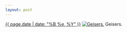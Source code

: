 ```yaml
---
layout: post
---
```


<p>
  <time><a href="/149">{{ page.date | date: "%B %e, %Y" }}</a></time>
  <a href="/149"><img src="{{ site.assets_url }}/149-640.jpg" srcset="{{ site.assets_url }}/149-1280.jpg 1280w, {{ site.assets_url }}/149-960.jpg 960w, {{ site.assets_url }}/149-640.jpg 640w, {{ site.assets_url }}/149-320.jpg 320w" sizes="(min-width: 700px) 50vw, calc(100vw - 2rem)" alt="Geisers." /></a>
  <span>Geisers.</span>
</p>
